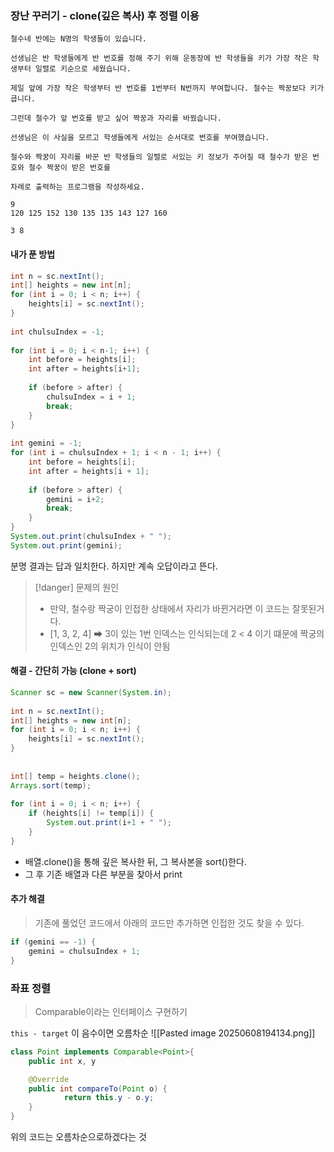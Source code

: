 


### 장난 꾸러기 - clone(깊은 복사) 후 정렬 이용


```
철수네 반에는 N명의 학생들이 있습니다.

선생님은 반 학생들에게 반 번호를 정해 주기 위해 운동장에 반 학생들을 키가 가장 작은 학생부터 일렬로 키순으로 세웠습니다.

제일 앞에 가장 작은 학생부터 반 번호를 1번부터 N번까지 부여합니다. 철수는 짝꿍보다 키가 큽니다.

그런데 철수가 앞 번호를 받고 싶어 짝꿍과 자리를 바꿨습니다.

선생님은 이 사실을 모르고 학생들에게 서있는 순서대로 번호를 부여했습니다.

철수와 짝꿍이 자리를 바꾼 반 학생들의 일렬로 서있는 키 정보가 주어질 때 철수가 받은 번호와 철수 짝꿍이 받은 번호를

차례로 출력하는 프로그램을 작성하세요.

9
120 125 152 130 135 135 143 127 160

3 8
```

#### 내가 푼 방법 

```java 
int n = sc.nextInt();  
int[] heights = new int[n];  
for (int i = 0; i < n; i++) {  
    heights[i] = sc.nextInt();  
}  
  
int chulsuIndex = -1;  
  
for (int i = 0; i < n-1; i++) {  
    int before = heights[i];  
    int after = heights[i+1];  
  
    if (before > after) {  
        chulsuIndex = i + 1;  
        break;  
    }  
}  
  
int gemini = -1;  
for (int i = chulsuIndex + 1; i < n - 1; i++) {  
    int before = heights[i];  
    int after = heights[i + 1];  
  
    if (before > after) {  
        gemini = i+2;  
        break;  
    }  
}  
System.out.print(chulsuIndex + " ");  
System.out.print(gemini);
```
분명 결과는 답과 일치한다.
하지만 계속 오답이라고 뜬다.

>[!danger] 문제의 원인 
>- 만약, 철수랑 짝궁이 인접한 상태에서 자리가 바뀐거라면 이 코드는 잘못된거다.
>- [1, 3, 2, 4] ➡ 3이 있는 1번 인덱스는 인식되는데 2 < 4 이기 떄문에 짝궁의 인덱스인 2의 위치가 인식이 안됨 

#### 해결 - 간단히 가능 (clone + sort)
```java
Scanner sc = new Scanner(System.in);  
  
int n = sc.nextInt();  
int[] heights = new int[n];  
for (int i = 0; i < n; i++) {  
    heights[i] = sc.nextInt();  
}  
  
  
int[] temp = heights.clone();  
Arrays.sort(temp);  
  
for (int i = 0; i < n; i++) {  
    if (heights[i] != temp[i]) {  
        System.out.print(i+1 + " ");  
    }  
}
```
- 배열.clone()을 통해 깊은 복사한 뒤, 그 복사본을 sort()한다.
- 그 후 기존 배열과 다른 부분을 찾아서 print


#### 추가 해결 
> 기존에 풀었던 코드에서 아래의 코드만 추가하면 인접한 것도 찾을 수 있다.

```JAVA
if (gemini == -1) {
    gemini = chulsuIndex + 1;
}
```




### 좌표 정렬 

>Comparable이라는 인터페이스 구현하기 


`this - target` 이 음수이면 오름차순 
![[Pasted image 20250608194134.png]]
```JAVA 
class Point implements Comparable<Point>{
	public int x, y 

	@Override
	public int compareTo(Point o) {
			return this.y - o.y; 
	}
}
```
위의 코드는 오름차순으로하겠다는 것 



